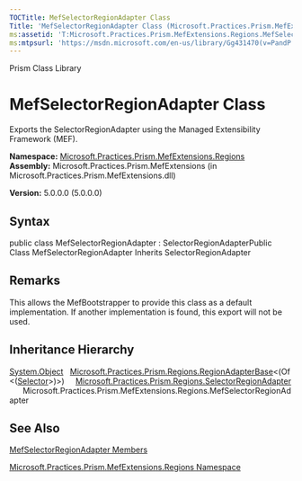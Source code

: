 ```yaml
---
TOCTitle: MefSelectorRegionAdapter Class
Title: 'MefSelectorRegionAdapter Class (Microsoft.Practices.Prism.MefExtensions.Regions)'
ms:assetid: 'T:Microsoft.Practices.Prism.MefExtensions.Regions.MefSelectorRegionAdapter'
ms:mtpsurl: 'https://msdn.microsoft.com/en-us/library/Gg431470(v=PandP.50)'
---
```


Prism Class Library

MefSelectorRegionAdapter Class
==============================

Exports the SelectorRegionAdapter using the Managed Extensibility Framework (MEF).

**Namespace:** [Microsoft.Practices.Prism.MefExtensions.Regions](https://msdn.microsoft.com/n:microsoft.practices.prism.mefextensions.regions)
**Assembly:** Microsoft.Practices.Prism.MefExtensions (in Microsoft.Practices.Prism.MefExtensions.dll)

**Version:** 5.0.0.0 (5.0.0.0)

## Syntax


<span id="syntaxToggle"></span>public class MefSelectorRegionAdapter : SelectorRegionAdapterPublic Class MefSelectorRegionAdapter Inherits SelectorRegionAdapter

Remarks
-------

<span id="remarksToggle"></span> This allows the MefBootstrapper to provide this class as a default implementation. If another implementation is found, this export will not be used.

Inheritance Hierarchy
---------------------

<span id="familyToggle"></span>[System.Object](http://msdn2.microsoft.com/en-us/library/e5kfa45b)
  [Microsoft.Practices.Prism.Regions.RegionAdapterBase](https://msdn.microsoft.com/t:microsoft.practices.prism.regions.regionadapterbase%601)&lt;(Of &lt;([Selector](http://msdn2.microsoft.com/en-us/library/ms595227)&gt;)&gt;)
    [Microsoft.Practices.Prism.Regions.SelectorRegionAdapter](https://msdn.microsoft.com/t:microsoft.practices.prism.regions.selectorregionadapter)
      Microsoft.Practices.Prism.MefExtensions.Regions.MefSelectorRegionAdapter

See Also
--------


[MefSelectorRegionAdapter Members](https://msdn.microsoft.com/allmembers.t:microsoft.practices.prism.mefextensions.regions.mefselectorregionadapter)

[Microsoft.Practices.Prism.MefExtensions.Regions Namespace](https://msdn.microsoft.com/n:microsoft.practices.prism.mefextensions.regions)
